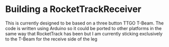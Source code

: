 # Building a RocketTrackReceiver

This is currently designed to be based on a three button TTGO T-Beam.  The
code is written using Arduino so it could be ported to other platforms in
the same way that RocketTrack has been but I am currently sticking
exclusively to the T-Beam for the receive side of the leg

